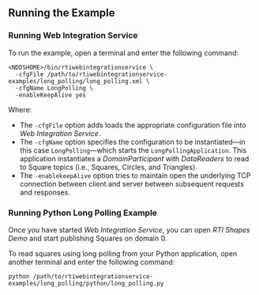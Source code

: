 ## Running the Example

### Running Web Integration Service
To run the example, open a terminal and enter the following command:

```
<NDDSHOME>/bin/rtiwebintegrationservice \
  -cfgFile /path/to/rtiwebintegrationservice-examples/long_polling/long_polling.xml \
  -cfgName LongPolling \
  -enableKeepAlive yes
```

Where:

* The ```-cfgFile``` option adds loads the appropriate configuration file
into _Web Integration Service_.
* The ```-cfgName``` option specifies the configuration to be instantiated—in
this case ```LongPolling```—which starts the ```LongPollingApplication```.
This application instantiates a _DomainParticipant_ with _DataReaders_ to read
to Square topics (i.e., Squares, Circles, and Triangles).
* The ```-enablekeepAlive``` option tries to maintain open the underlying TCP
connection between client and server between subsequent requests and responses.

### Running Python Long Polling Example

Once you have started _Web Integration Service_, you can open _RTI Shapes
Demo_ and start publishing Squares on domain 0.

To read squares using long polling from your Python application, open another
terminal and enter the following command:

```
python /path/to/rtiwebintegrationservice-examples/long_polling/python/long_polling.py
```
